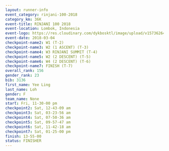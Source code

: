```yaml
---
layout: runner-info 
event_category: rinjani-100-2018 
category_km: 36K 
event-title: RINJANI 100 2018 
event-location: Lombok, Indonesia 
event-logo: https://res.cloudinary.com/dykbosktl/image/upload/v1573626435/Logo/Rinjani_eoufbh.png 
event-date: 2018-03-04 
checkpoint-name2: W1 (T-2) 
checkpoint-name3: W2 (1 ASCENT) (T-3) 
checkpoint-name4: W3 RINJANI SUMMIT (T-4) 
checkpoint-name5: W2 (2 DESCENT) (T-5) 
checkpoint-name6: W4 (2 DESCENT) (T-6) 
checkpoint-name7: FINISH (T-7) 
overall_rank: 156
gender_rank: 23
bib: 3136
first_name: Yee Ling
last_name: Loh
gender: F
team_name: None
start: Fri, 11-30-00 pm
checkpoint2: Sat, 12-43-09 am
checkpoint3: Sat, 03-23-56 am
checkpoint4: Sat, 07-50-36 am
checkpoint5: Sat, 09-57-47 am
checkpoint6: Sat, 11-42-18 am
checkpoint7: Sat, 01-25-00 pm
finish: 13-55-00
status: FINISHER
---
```


